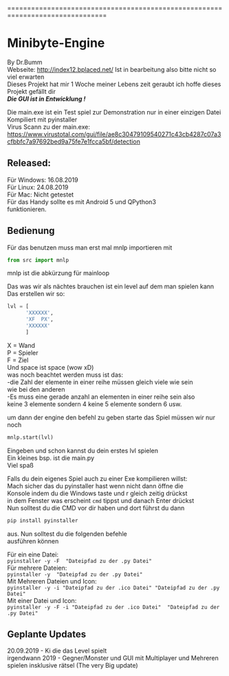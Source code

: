 ===============================================================================
# Minibyte-Engine  
By Dr.Bumm  
Webseite: http://index12.bplaced.net/  Ist in bearbeitung also bitte nicht so viel erwarten  
Dieses Projekt hat mir 1 Woche meiner Lebens zeit geraubt ich hoffe dieses Projekt gefällt dir   
___Die GUI ist in Entwicklung **!**___

Die main.exe ist ein Test spiel zur Demonstration nur in einer einzigen Datei   
Kompiliert mit pyinstaller  
Virus Scann zu der main.exe: https://www.virustotal.com/gui/file/ae8c30479109540271c43cb4287c07a3cfbbfc7a97692bed9a75fe7e1fcca5bf/detection  
  
Released:   
-  
Für Windows: 16.08.2019   
Für Linux: 24.08.2019   
Für Mac: Nicht getestet   
Für das Handy sollte es mit Android 5 und QPython3  
funktionieren. 
  
Bedienung  
-  
Für das benutzen muss man erst mal mnlp importieren mit 
```python
from src import mnlp
```  
mnlp ist die abkürzung für mainloop  
  
Das was wir als nächtes brauchen ist ein level auf dem man spielen kann  
Das erstellen wir so:  
```python
lvl = [     
      'XXXXXX',      
      'XF  PX',   
      'XXXXXX'    
      ]    
```
  
X = Wand   
P = Spieler  
F = Ziel  
Und space ist space (wow xD)  
was noch beachtet werden muss ist das:  
-die Zahl der elemente in einer reihe müssen gleich viele wie sein   
wie bei den anderen  
-Es muss eine gerade anzahl an elementen in einer reihe sein also  
keine 3 elemente sondern 4 keine 5 elemente sondern 6 usw.  
  
um dann der engine den befehl zu geben starte das Spiel müssen wir nur  
noch 
```python 
mnlp.start(lvl)
```
Eingeben und schon kannst du dein erstes lvl spielen  
Ein kleines bsp. ist die main.py  
Viel spaß  
   
Falls du dein eigenes Spiel auch zu einer Exe kompilieren willst:    
Mach sicher das du pyinstaller hast wenn nicht dann öffne die     
Konsole indem du die Windows taste und r gleich zeitig drückst      
in dem Fenster was erscheint `cmd` tippst und danach Enter drückst   
Nun solltest du die CMD vor dir haben und dort führst du dann    
```python
pip install pyinstaller
``` 
aus. Nun solltest du die folgenden befehle   
ausführen können  
   
Für ein eine Datei:  
`pyinstaller -y -F  "Dateipfad zu der .py Datei"`  
Für mehrere Dateien:  
`pyinstaller -y  "Dateipfad zu der .py Datei"`  
Mit Mehreren Dateien und Icon:  
`pyinstaller -y -i "Dateipfad zu der .ico Datei" "Dateipfad zu der .py Datei"`  
Mit einer Datei und Icon:   
`pyinstaller -y -F -i "Dateipfad zu der .ico Datei"  "Dateipfad zu der .py Datei"`  

Geplante Updates
-
20.09.2019 - Ki die das Level spielt                   
irgendwann 2019 - Gegner/Monster und GUI mit Multiplayer und Mehreren spielen insklusive rätsel (The very Big update)    
